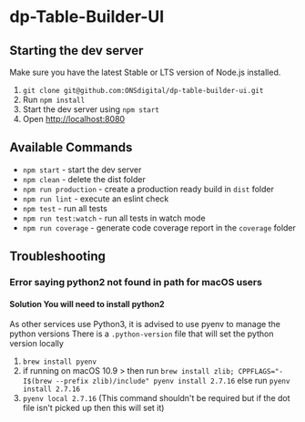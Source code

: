 #  dp-Table-Builder-UI

## Starting the dev server

Make sure you have the latest Stable or LTS version of Node.js installed.

1. `git clone git@github.com:ONSdigital/dp-table-builder-ui.git`
2. Run `npm install`
3. Start the dev server using `npm start`
3. Open [http://localhost:8080](http://localhost:8080)

## Available Commands

- `npm start` - start the dev server
- `npm clean` - delete the dist folder
- `npm run production` - create a production ready build in `dist` folder
- `npm run lint` - execute an eslint check
- `npm test` - run all tests
- `npm run test:watch` - run all tests in watch mode
- `npm run coverage` - generate code coverage report in the `coverage` folder

## Troubleshooting

### Error saying python2 not found in path for macOS users

#### Solution You will need to install python2

As other services use Python3, it is advised to use pyenv to manage the python versions
There is a `.python-version` file that will set the python version locally
1. `brew install pyenv`
2. if running on macOS 10.9 > then run
`brew install zlib; CPPFLAGS="-I$(brew --prefix zlib)/include" pyenv install 2.7.16`
else run 
`pyenv install 2.7.16`
3. `pyenv local 2.7.16` (This command shouldn't be required but if the dot file isn't picked up then this will set it)
